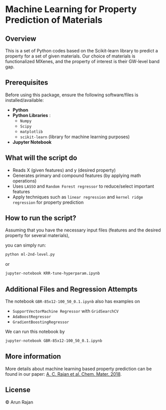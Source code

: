 # **Machine Learning for Property Prediction of Materials**

## Overview
This is a set of Python codes based on the Scikit-learn library to predict a property for a set of given materials. Our choice of materials is functionalized MXenes, and the property of interest is their GW-level band gap.

## Prerequisites
Before using this package, ensure the following software/files is installed/available:
- **Python**
- **Python Libraries** :
  - `Numpy`
  - `Scipy`
  - `matplotlib`
  - `scikit-learn` (library for machine learning purposes)
- **Jupyter Notebook**

## What will the script do
- Reads X (given features) and y (desired property)
- Generates primary and compound features (by applying math operations)
- Uses `LASSO` and `Random Forest regressor` to reduce/select important features
- Apply techniques such as `linear regression` and `kernel ridge regression` for property prediction

## How to run the script?

Assuming that you have the necessary input files (features and the desired property for several materials),

you can simply run:

```bash
python ml-2nd-level.py
```

or 
```bash
jupyter-notebook KRR-tune-hyperparam.ipynb
```

## Additional Files and Regression Attempts
The notebook `GBR-85x12-100_50_0.1.ipynb` also has examples on
- `SupportVectorMachine Regressor` with `GridSearchCV`
- `AdaBoostRegressor`
- `GradientBoostingRegressor`
  
We can run this notebook by
```bash
jupyter-notebook GBR-85x12-100_50_0.1.ipynb
```

## More information
More details about machine learning based property prediction can be found in our paper: [A. C. Rajan et al. Chem. Mater. 2018](https://pubs.acs.org/doi/abs/10.1021/acs.chemmater.8b00686).

## License
&copy; Arun Rajan
